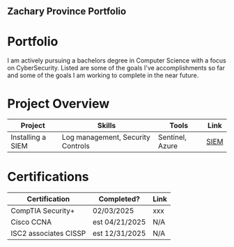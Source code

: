 ## Zachary Province Portfolio

# Portfolio

I am actively pursuing a bachelors degree in Computer Science with a focus on CyberSecurity. Listed are some of the goals I've accomplishments so far and some of the goals I am working to complete in the near future.

# Project Overview 
|     Project     |                 Skills                |     Tools       |      Link       |
| --------------- | ------------------------------------- | --------------- | --------------- |
| Installing a SIEM| Log management, Security Controls   | Sentinel, Azure|  <a href="Project Overview">SIEM</a>   |


# Certifications 

|     Certification     |               Completed?               |     Link       |
| --------------------  | -------------------------------------- | ---------------| 
| CompTIA Security+     |                02/03/2025                |     xxx      | 
| Cisco CCNA            |           est  04/21/2025                |     N/A      | 
| ISC2 associates CISSP |           est  12/31/2025                |     N/A      |
